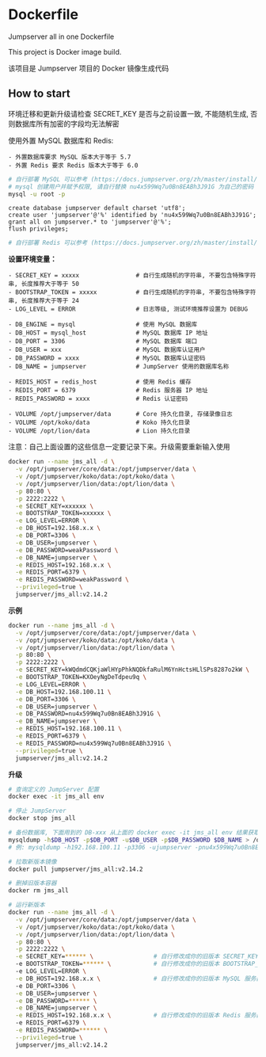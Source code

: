# Dockerfile

Jumpserver all in one Dockerfile

This project is Docker image build.

该项目是 Jumpserver 项目的 Docker 镜像生成代码

## How to start

环境迁移和更新升级请检查 SECRET_KEY 是否与之前设置一致, 不能随机生成, 否则数据库所有加密的字段均无法解密

使用外置 MySQL 数据库和 Redis:

    - 外置数据库要求 MySQL 版本大于等于 5.7
    - 外置 Redis 要求 Redis 版本大于等于 6.0


```sh
# 自行部署 MySQL 可以参考 (https://docs.jumpserver.org/zh/master/install/setup_by_lb/#mysql)
# mysql 创建用户并赋予权限, 请自行替换 nu4x599Wq7u0Bn8EABh3J91G 为自己的密码
mysql -u root -p
```

```mysql
create database jumpserver default charset 'utf8';
create user 'jumpserver'@'%' identified by 'nu4x599Wq7u0Bn8EABh3J91G';
grant all on jumpserver.* to 'jumpserver'@'%';
flush privileges;
```

```sh
# 自行部署 Redis 可以参考 (https://docs.jumpserver.org/zh/master/install/setup_by_lb/#redis)
```

**设置环境变量：**

    - SECRET_KEY = xxxxx                # 自行生成随机的字符串, 不要包含特殊字符串, 长度推荐大于等于 50
    - BOOTSTRAP_TOKEN = xxxxx           # 自行生成随机的字符串, 不要包含特殊字符串, 长度推荐大于等于 24
    - LOG_LEVEL = ERROR                 # 日志等级, 测试环境推荐设置为 DEBUG

    - DB_ENGINE = mysql                 # 使用 MySQL 数据库
    - DB_HOST = mysql_host              # MySQL 数据库 IP 地址
    - DB_PORT = 3306                    # MySQL 数据库 端口
    - DB_USER = xxx                     # MySQL 数据库认证用户
    - DB_PASSWORD = xxxx                # MySQL 数据库认证密码
    - DB_NAME = jumpserver              # JumpServer 使用的数据库名称

    - REDIS_HOST = redis_host           # 使用 Redis 缓存
    - REDIS_PORT = 6379                 # Redis 服务器 IP 地址
    - REDIS_PASSWORD = xxxx             # Redis 认证密码

    - VOLUME /opt/jumpserver/data       # Core 持久化目录, 存储录像日志
    - VOLUME /opt/koko/data             # Koko 持久化目录
    - VOLUME /opt/lion/data             # Lion 持久化目录

注意：自己上面设置的这些信息一定要记录下来。升级需要重新输入使用

```bash
docker run --name jms_all -d \
  -v /opt/jumpserver/core/data:/opt/jumpserver/data \
  -v /opt/jumpserver/koko/data:/opt/koko/data \
  -v /opt/jumpserver/lion/data:/opt/lion/data \
  -p 80:80 \
  -p 2222:2222 \
  -e SECRET_KEY=xxxxxx \
  -e BOOTSTRAP_TOKEN=xxxxxx \
  -e LOG_LEVEL=ERROR \
  -e DB_HOST=192.168.x.x \
  -e DB_PORT=3306 \
  -e DB_USER=jumpserver \
  -e DB_PASSWORD=weakPassword \
  -e DB_NAME=jumpserver \
  -e REDIS_HOST=192.168.x.x \
  -e REDIS_PORT=6379 \
  -e REDIS_PASSWORD=weakPassword \
  --privileged=true \
  jumpserver/jms_all:v2.14.2
```

**示例**
```bash
docker run --name jms_all -d \
  -v /opt/jumpserver/core/data:/opt/jumpserver/data \
  -v /opt/jumpserver/koko/data:/opt/koko/data \
  -v /opt/jumpserver/lion/data:/opt/lion/data \
  -p 80:80 \
  -p 2222:2222 \
  -e SECRET_KEY=kWQdmdCQKjaWlHYpPhkNQDkfaRulM6YnHctsHLlSPs8287o2kW \
  -e BOOTSTRAP_TOKEN=KXOeyNgDeTdpeu9q \
  -e LOG_LEVEL=ERROR \
  -e DB_HOST=192.168.100.11 \
  -e DB_PORT=3306 \
  -e DB_USER=jumpserver \
  -e DB_PASSWORD=nu4x599Wq7u0Bn8EABh3J91G \
  -e DB_NAME=jumpserver \
  -e REDIS_HOST=192.168.100.11 \
  -e REDIS_PORT=6379 \
  -e REDIS_PASSWORD=nu4x599Wq7u0Bn8EABh3J91G \
  --privileged=true \
  jumpserver/jms_all:v2.14.2
```

**升级**
```bash
# 查询定义的 JumpServer 配置
docker exec -it jms_all env

# 停止 JumpServer
docker stop jms_all

# 备份数据库, 下面用到的 DB-xxx 从上面的 docker exec -it jms_all env 结果获取
mysqldump -h$DB_HOST -p$DB_PORT -u$DB_USER -p$DB_PASSWORD $DB_NAME > /opt/jumpserver-<版本号>.sql
# 例: mysqldump -h192.168.100.11 -p3306 -ujumpserver -pnu4x599Wq7u0Bn8EABh3J91G jumpserver > /opt/jumpserver-v2.12.0.sql

# 拉取新版本镜像
docker pull jumpserver/jms_all:v2.14.2

# 删掉旧版本容器
docker rm jms_all

# 运行新版本
docker run --name jms_all -d \
  -v /opt/jumpserver/core/data:/opt/jumpserver/data \
  -v /opt/jumpserver/koko/data:/opt/koko/data \
  -v /opt/jumpserver/lion/data:/opt/lion/data \
  -p 80:80 \
  -p 2222:2222 \
  -e SECRET_KEY=****** \                 # 自行修改成你的旧版本 SECRET_KEY, 丢失此 key 会导致数据无法解密
  -e BOOTSTRAP_TOKEN=****** \            # 自行修改成你的旧版本 BOOTSTRAP_TOKEN
  -e LOG_LEVEL=ERROR \
  -e DB_HOST=192.168.x.x \               # 自行修改成你的旧版本 MySQL 服务器, 设置不对数据丢失
  -e DB_PORT=3306 \
  -e DB_USER=jumpserver \
  -e DB_PASSWORD=****** \
  -e DB_NAME=jumpserver \
  -e REDIS_HOST=192.168.x.x \            # 自行修改成你的旧版本 Redis 服务器
  -e REDIS_PORT=6379 \
  -e REDIS_PASSWORD=****** \
  --privileged=true \
  jumpserver/jms_all:v2.14.2
```
